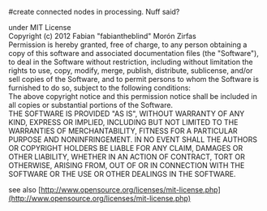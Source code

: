 #create connected nodes in processing. Nuff said?
  
under MIT License  
Copyright (c)  2012 Fabian "fabiantheblind" Morón Zirfas  
Permission is hereby granted, free of charge, to any person obtaining a copy of this
software and associated documentation files (the "Software"), to deal in the Software 
without restriction, including without limitation the rights to use, copy, modify, 
merge, publish, distribute, sublicense, and/or sell copies of the Software, and to 
permit persons to whom the Software is furnished to do so, subject to the following 
conditions:  
The above copyright notice and this permission notice shall be included in all copies 
or substantial portions of the Software.  
THE SOFTWARE IS PROVIDED "AS IS", WITHOUT WARRANTY OF ANY KIND, EXPRESS OR IMPLIED, 
INCLUDING BUT NOT LIMITED TO THE WARRANTIES OF MERCHANTABILITY, FITNESS FOR A 
PARTICULAR PURPOSE AND NONINFRINGEMENT. IN NO EVENT SHALL THE AUTHORS OR COPYRIGHT 
HOLDERS BE LIABLE FOR ANY CLAIM, DAMAGES OR OTHER LIABILITY, WHETHER IN AN ACTION OF 
CONTRACT, TORT OR OTHERWISE, ARISING FROM, OUT OF OR IN CONNECTION WITH THE SOFTWARE 
OR THE USE OR OTHER DEALINGS IN THE SOFTWARE.  
  
see also [http://www.opensource.org/licenses/mit-license.php](http://www.opensource.org/licenses/mit-license.php)  
